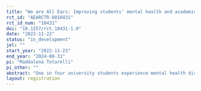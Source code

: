```yaml
---
title: "We are All Ears: Improving students’ mental health and academic achievement"
rct_id: "AEARCTR-0010431"
rct_id_num: "10431"
doi: "10.1257/rct.10431-1.0"
date: "2022-11-22"
status: "in_development"
jel: ""
start_year: "2022-11-23"
end_year: "2024-08-31"
pi: "Maddalena Totarelli"
pi_other: ""
abstract: "One in four university students experience mental health disorders (MHD). This is an age group in which the risk of MHD is particularly high, and care-seeking particularly low. I plan to evaluate, through a randomized control trial experiment run at the University of Amsterdam, whether an over-the-phone psychological counselling service has the potential to improve students’ mental health, decision making and, as a by-product, enhance their academic performance. In addition, this study will investigate the underlying mechanisms of why and for whom the intervention works in order to provide better tailored mental health services. "
layout: registration
---
```


